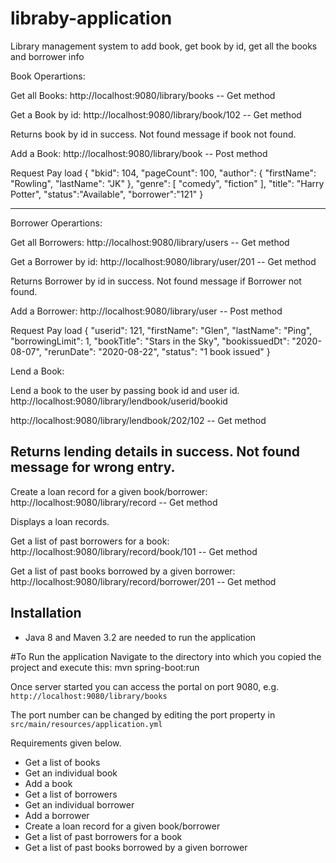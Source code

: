 # libraby-application
Library management system to add book, get book by id, get all the books and borrower info

Book Operartions:

Get all Books:
http://localhost:9080/library/books -- Get method



Get a Book by id:
http://localhost:9080/library/book/102 -- Get method 

Returns book by id in success. Not found message if book not found.


Add a Book:
http://localhost:9080/library/book -- Post method

Request Pay load
{
        "bkid": 104,
        "pageCount": 100,
        "author": {
            "firstName": "Rowling",
            "lastName": "JK"
        },
        "genre": [
            "comedy",
            "fiction"
        ],
        "title": "Harry Potter",
        "status":"Available",
        "borrower":"121"
    }



--------------------------

Borrower Operartions:

Get all Borrowers:
http://localhost:9080/library/users  -- Get method


Get a Borrower by id:
http://localhost:9080/library/user/201 -- Get method

Returns Borrower by id in success. Not found message if Borrower not found.


Add a Borrower:
http://localhost:9080/library/user  -- Post method

Request Pay load
{
    "userid": 121,
    "firstName": "Glen",
    "lastName": "Ping",
    "borrowingLimit": 1,
    "bookTitle": "Stars in the Sky",
    "bookissuedDt": "2020-08-07",
    "rerunDate": "2020-08-22",
    "status": "1 book issued"
}



Lend a Book:

Lend a book to the user by passing book id and user id.
http://localhost:9080/library/lendbook/userid/bookid

http://localhost:9080/library/lendbook/202/102  -- Get method

Returns lending details in success. Not found message for wrong entry.
--------------------------

Create a loan record for a given book/borrower:
http://localhost:9080/library/record  -- Get method

Displays a loan records. 

Get a list of past borrowers for a book:
http://localhost:9080/library/record/book/101  -- Get method



Get a list of past books borrowed by a given borrower:
http://localhost:9080/library/record/borrower/201  -- Get method



## Installation
* Java 8 and Maven 3.2 are needed to run the application

#To Run the application
Navigate to the directory into which you copied the project and execute this: mvn spring-boot:run


Once server started you can access the portal on port 9080, e.g.
`http://localhost:9080/library/books`

The port number can be changed by editing the port property in `src/main/resources/application.yml`

Requirements given below.

* Get a list of books
* Get an individual book
* Add a book
* Get a list of borrowers
* Get an individual borrower
* Add a borrower
* Create a loan record for a given book/borrower
* Get a list of past borrowers for a book
* Get a list of past books borrowed by a given borrower
